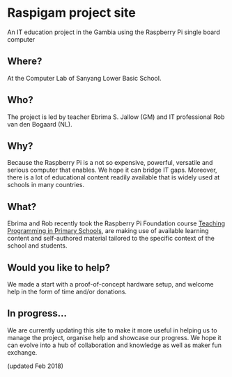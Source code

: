 # Raspigam project site

An IT education project in the Gambia using the Raspberry Pi single board computer

## Where?

At the Computer Lab of Sanyang Lower Basic School.

## Who?

The project is led by teacher Ebrima S. Jallow (GM) and IT professional Rob van den Bogaard (NL).

## Why?

Because the Raspberry Pi is a not so expensive, powerful, versatile and serious computer that enables.
We hope it can bridge IT gaps. Moreover, there is a lot of educational content readily available that is widely used at schools in many countries.

## What?

Ebrima and Rob recently took the Raspberry Pi Foundation course [Teaching Programming in Primary Schools](https://www.futurelearn.com/courses/teaching-programming-primary-school),
are making use of available learning content and self-authored material tailored to the specific context of the school and students.

## Would you like to help?

We made a start with a proof-of-concept hardware setup, and welcome help in the form of time and/or donations.

## In progress...

We are currently updating this site to make it more useful in helping us to manage the project, organise help and showcase our progress.
We hope it can evolve into a hub of collaboration and knowledge as well as maker fun exchange.

(updated Feb 2018)
